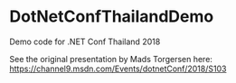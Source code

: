 # DotNetConfThailandDemo

Demo code for .NET Conf Thailand 2018

See the original presentation by Mads Torgersen here: https://channel9.msdn.com/Events/dotnetConf/2018/S103
